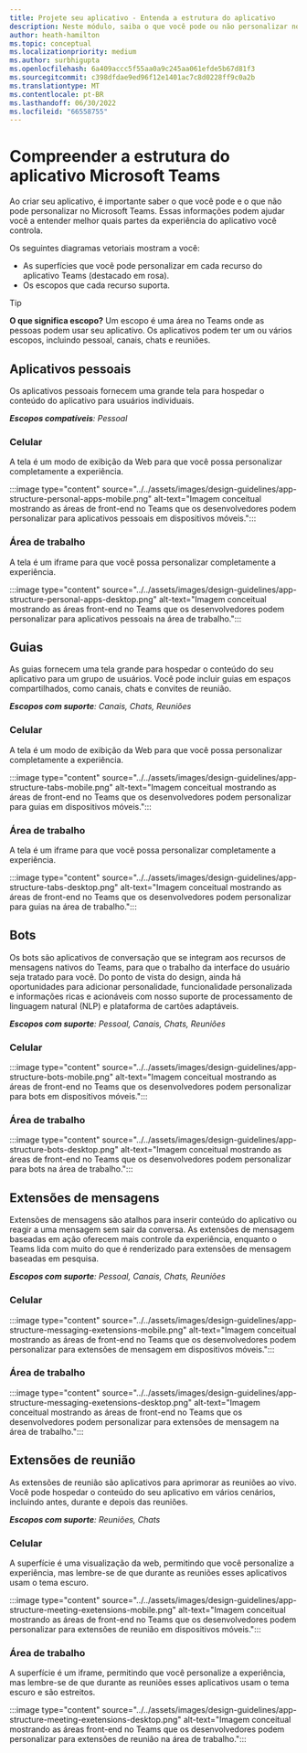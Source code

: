 ```yaml
---
title: Projete seu aplicativo - Entenda a estrutura do aplicativo
description: Neste módulo, saiba o que você pode ou não personalizar no Microsoft Teams ao projetar sua estrutura de aplicativos.
author: heath-hamilton
ms.topic: conceptual
ms.localizationpriority: medium
ms.author: surbhigupta
ms.openlocfilehash: 6a409accc5f55aa0a9c245aa061efde5b67d81f3
ms.sourcegitcommit: c398dfdae9ed96f12e1401ac7c8d0228ff9c0a2b
ms.translationtype: MT
ms.contentlocale: pt-BR
ms.lasthandoff: 06/30/2022
ms.locfileid: "66558755"
---
```

# <a name="understand-the-microsoft-teams-app-structure"></a>Compreender a estrutura do aplicativo Microsoft Teams

Ao criar seu aplicativo, é importante saber o que você pode e o que não pode personalizar no Microsoft Teams. Essas informações podem ajudar você a entender melhor quais partes da experiência do aplicativo você controla.

Os seguintes diagramas vetoriais mostram a você:

* As superfícies que você pode personalizar em cada recurso do aplicativo Teams (destacado em rosa).
* Os escopos que cada recurso suporta.

> [!TIP]
> **O que significa escopo?** Um escopo é uma área no Teams onde as pessoas podem usar seu aplicativo. Os aplicativos podem ter um ou vários escopos, incluindo pessoal, canais, chats e reuniões.

## <a name="personal-apps"></a>Aplicativos pessoais

Os aplicativos pessoais fornecem uma grande tela para hospedar o conteúdo do aplicativo para usuários individuais.

***Escopos compatíveis**: Pessoal*

### <a name="mobile"></a>Celular

A tela é um modo de exibição da Web para que você possa personalizar completamente a experiência.

:::image type="content" source="../../assets/images/design-guidelines/app-structure-personal-apps-mobile.png" alt-text="Imagem conceitual mostrando as áreas de front-end no Teams que os desenvolvedores podem personalizar para aplicativos pessoais em dispositivos móveis.":::

### <a name="desktop"></a>Área de trabalho

A tela é um iframe para que você possa personalizar completamente a experiência.

:::image type="content" source="../../assets/images/design-guidelines/app-structure-personal-apps-desktop.png" alt-text="Imagem conceitual mostrando as áreas front-end no Teams que os desenvolvedores podem personalizar para aplicativos pessoais na área de trabalho.":::

## <a name="tabs"></a>Guias

As guias fornecem uma tela grande para hospedar o conteúdo do seu aplicativo para um grupo de usuários. Você pode incluir guias em espaços compartilhados, como canais, chats e convites de reunião.

***Escopos com suporte**: Canais, Chats, Reuniões*

### <a name="mobile"></a>Celular

A tela é um modo de exibição da Web para que você possa personalizar completamente a experiência.

:::image type="content" source="../../assets/images/design-guidelines/app-structure-tabs-mobile.png" alt-text="Imagem conceitual mostrando as áreas de front-end no Teams que os desenvolvedores podem personalizar para guias em dispositivos móveis.":::

### <a name="desktop"></a>Área de trabalho

A tela é um iframe para que você possa personalizar completamente a experiência.

:::image type="content" source="../../assets/images/design-guidelines/app-structure-tabs-desktop.png" alt-text="Imagem conceitual mostrando as áreas de front-end no Teams que os desenvolvedores podem personalizar para guias na área de trabalho.":::

## <a name="bots"></a>Bots

Os bots são aplicativos de conversação que se integram aos recursos de mensagens nativos do Teams, para que o trabalho da interface do usuário seja tratado para você. Do ponto de vista do design, ainda há oportunidades para adicionar personalidade, funcionalidade personalizada e informações ricas e acionáveis ​​com nosso suporte de processamento de linguagem natural (NLP) e plataforma de cartões adaptáveis.

***Escopos com suporte**: Pessoal, Canais, Chats, Reuniões*

### <a name="mobile"></a>Celular

:::image type="content" source="../../assets/images/design-guidelines/app-structure-bots-mobile.png" alt-text="Imagem conceitual mostrando as áreas de front-end no Teams que os desenvolvedores podem personalizar para bots em dispositivos móveis.":::

### <a name="desktop"></a>Área de trabalho

:::image type="content" source="../../assets/images/design-guidelines/app-structure-bots-desktop.png" alt-text="Imagem conceitual mostrando as áreas de front-end no Teams que os desenvolvedores podem personalizar para bots na área de trabalho.":::

## <a name="message-extensions"></a>Extensões de mensagens

Extensões de mensagens são atalhos para inserir conteúdo do aplicativo ou reagir a uma mensagem sem sair da conversa. As extensões de mensagem baseadas em ação oferecem mais controle da experiência, enquanto o Teams lida com muito do que é renderizado para extensões de mensagem baseadas em pesquisa.

***Escopos com suporte**: Pessoal, Canais, Chats, Reuniões*

### <a name="mobile"></a>Celular

:::image type="content" source="../../assets/images/design-guidelines/app-structure-messaging-exetensions-mobile.png" alt-text="Imagem conceitual mostrando as áreas de front-end no Teams que os desenvolvedores podem personalizar para extensões de mensagem em dispositivos móveis.":::

### <a name="desktop"></a>Área de trabalho

:::image type="content" source="../../assets/images/design-guidelines/app-structure-messaging-exetensions-desktop.png" alt-text="Imagem conceitual mostrando as áreas de front-end no Teams que os desenvolvedores podem personalizar para extensões de mensagem na área de trabalho.":::

## <a name="meeting-extensions"></a>Extensões de reunião

As extensões de reunião são aplicativos para aprimorar as reuniões ao vivo. Você pode hospedar o conteúdo do seu aplicativo em vários cenários, incluindo antes, durante e depois das reuniões.

***Escopos com suporte**: Reuniões, Chats*

### <a name="mobile"></a>Celular

A superfície é uma visualização da web, permitindo que você personalize a experiência, mas lembre-se de que durante as reuniões esses aplicativos usam o tema escuro.

:::image type="content" source="../../assets/images/design-guidelines/app-structure-meeting-exetensions-mobile.png" alt-text="Imagem conceitual mostrando as áreas de front-end no Teams que os desenvolvedores podem personalizar para extensões de reunião em dispositivos móveis.":::

### <a name="desktop"></a>Área de trabalho

A superfície é um iframe, permitindo que você personalize a experiência, mas lembre-se de que durante as reuniões esses aplicativos usam o tema escuro e são estreitos.

:::image type="content" source="../../assets/images/design-guidelines/app-structure-meeting-exetensions-desktop.png" alt-text="Imagem conceitual mostrando as áreas front-end no Teams que os desenvolvedores podem personalizar para extensões de reunião na área de trabalho.":::
